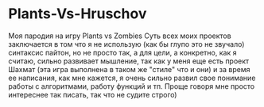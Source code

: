 # Plants-Vs-Hruschov
Моя пародия на игру Plants vs Zombies
Суть всех моих проектов заключается в том что я не использую (как бы глупо это не звучало) синтаксис пайтон, но не просто так, а для цели, 
а конкретно, как я считаю, сильно развивает мышление, так как у меня еще есть проект Шахмат (эта игра выполнена в таком же "стиле" что и они) и за время ее написания, 
как мне кажется, я очень сильно развил свое понимание работы с алгоритмами, работу функций и тп.
Проще говоря мне просто интереснее так писать, так что не судите строго)
